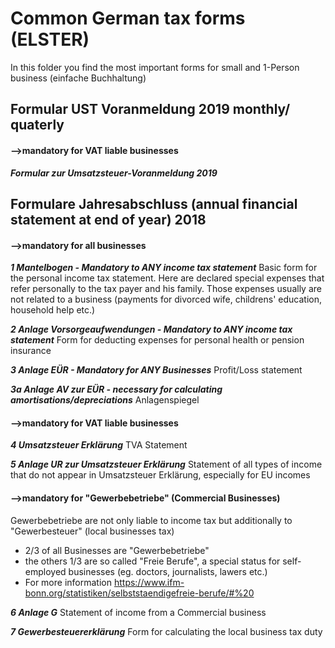 # Common German tax forms (ELSTER)
In this folder you find the most important forms for small and 1-Person business (einfache Buchhaltung)

## Formular UST Voranmeldung 2019 monthly/ quaterly

#### -->mandatory for VAT liable businesses

***Formular zur Umsatzsteuer-Voranmeldung 2019***


## Formulare Jahresabschluss (annual financial statement at end of year) 2018

#### -->mandatory for all businesses

***1 Mantelbogen - Mandatory to ANY income tax statement***
Basic form for the personal income tax statement. 
Here are declared special expenses that refer personally to the tax payer and his family.
Those expenses usually are not related to a business (payments for divorced wife, childrens' education, household help etc.)

***2 Anlage Vorsorgeaufwendungen - Mandatory to ANY income tax statement***
Form for deducting expenses for personal health or pension insurance

***3 Anlage EÜR - Mandatory for ANY Businesses***
Profit/Loss statement

***3a Anlage AV zur EÜR - necessary for calculating amortisations/depreciations***
Anlagenspiegel


#### -->mandatory for VAT liable businesses

***4 Umsatzsteuer Erklärung***
TVA Statement

***5 Anlage UR zur Umsatzsteuer Erklärung***
Statement of all types of income that do not appear in Umsatzsteuer Erklärung, especially for EU incomes


#### -->mandatory for "Gewerbebetriebe" (Commercial Businesses)

Gewerbebetriebe are not only liable to income tax but additionally to "Gewerbesteuer" (local businesses tax)
- 2/3 of all Businesses are "Gewerbebetriebe"
- the others 1/3 are so called "Freie Berufe", a special status for self-employed businesses (eg. doctors, journalists, lawers etc.)
- For more information https://www.ifm-bonn.org/statistiken/selbststaendigefreie-berufe/#%20

***6 Anlage G***
Statement of income from a Commercial business

***7 Gewerbesteuererklärung***
Form for calculating the local business tax duty


